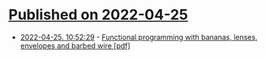 # [Published on 2022-04-25](index.md)

* [2022-04-25, 10:52:29](https://news.ycombinator.com/item?id=31152801) - [Functional programming with bananas, lenses, envelopes and barbed wire [pdf]](https://ris.utwente.nl/ws/portalfiles/portal/6142049/meijer91functional.pdf)
